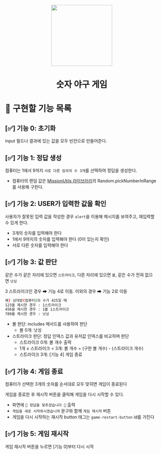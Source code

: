 <p align="middle" >
  <img width="200px;" src="https://github.com/woowacourse/javascript-baseball-precourse/blob/main/images/baseball_icon.png?raw=true"/>
</p>
<h1 align="middle">숫자 야구 게임</h1>

# **📝** **구현할 기능 목록**

## [✅] 기능 0: 초기화

input 필드나 결과에 있는 값을 모두 빈칸으로 만들어준다.

## [✅] 기능 1: 정답 생성

컴퓨터는 1에서 9까지 `서로 다른 임의의 수 3개`를 선택하여 정답을 생성한다.

- 컴퓨터의 랜덤 값은 [MissionUtils 라이브러리](https://github.com/woowacourse-projects/javascript-mission-utils#mission-utils)의 Random.pickNumberInRange를 사용해 구한다.

## [✅] 기능 2: USER가 입력한 값을 확인

사용자가 잘못된 입력 값을 작성한 경우 `alert`을 이용해 메시지를 보여주고, 재입력할 수 있게 한다.

- 3개의 숫자를 입력해야 한다
- 1에서 9까지의 숫자를 입력해야 한다 (0이 있는지 확인)
- 서로 다른 숫자를 입력해야 한다

## [✅] 기능 3: 값 판단

같은 수가 같은 자리에 있으면 `스트라이크`, 다른 자리에 있으면 `볼`, 같은 수가 전혀 없으면 `낫싱`

3 스트라이크인 경우 ➡ 기능 4로 이동. 이외의 경우 ➡ 기능 2로 이동

```bash
예) 상대방(컴퓨터)의 수가 425일 때
123을 제시한 경우 : 1스트라이크
456을 제시한 경우 : 1볼 1스트라이크
789를 제시한 경우 : 낫싱
```

- 볼 판단: includes 메서드를 사용하여 판단
  - 볼 0개: 낫싱
- 스트라이크 판단: 정답 인덱스 값과 유저값 인덱스를 비교하며 판단
  - 스트라이크 0개: 볼 개수 출력
  - 1개 ≤ 스트라이크 < 3개: 볼 개수 = (구한 볼 개수) - (스트라이크 개수)
  - 스트라이크 3개: [기능 4] 게임 종료

## [✅] 기능 4: 게임 종료

컴퓨터가 선택한 3개의 숫자를 순서대로 모두 맞히면 게임이 종료된다

게임을 종료한 후 재시작 버튼을 클릭해 게임을 다시 시작할 수 있다.

- 화면에 `🎉 정답을 맞추셨습니다 🎉` 출력
- `게임을 새로 시작하시겠습니까` 문구와 함께 `게임 재시작` 버튼
- 게임을 다시 시작하는 재시작 button 태그는 `game-restart-button` id를 가진다

## [✅] 기능 5: 게임 재시작

게임 재시작 버튼을 누르면 [기능 0]부터 다시 시작
